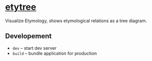 # [etytree](https://etytree.vercel.app/)

Visualize Etymology, shows etymological relations as a tree diagram.

## Developement

- `dev` – start dev server
- `build` – bundle application for production

